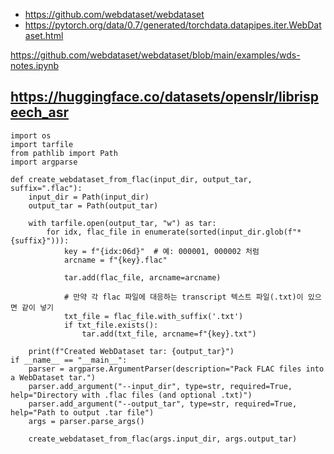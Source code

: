 - https://github.com/webdataset/webdataset
- https://pytorch.org/data/0.7/generated/torchdata.datapipes.iter.WebDataset.html


https://github.com/webdataset/webdataset/blob/main/examples/wds-notes.ipynb

https://huggingface.co/datasets/openslr/librispeech_asr
-
```
import os
import tarfile
from pathlib import Path
import argparse

def create_webdataset_from_flac(input_dir, output_tar, suffix=".flac"):
    input_dir = Path(input_dir)
    output_tar = Path(output_tar)

    with tarfile.open(output_tar, "w") as tar:
        for idx, flac_file in enumerate(sorted(input_dir.glob(f"*{suffix}"))):
            key = f"{idx:06d}"  # 예: 000001, 000002 처럼
            arcname = f"{key}.flac"

            tar.add(flac_file, arcname=arcname)

            # 만약 각 flac 파일에 대응하는 transcript 텍스트 파일(.txt)이 있으면 같이 넣기
            txt_file = flac_file.with_suffix('.txt')
            if txt_file.exists():
                tar.add(txt_file, arcname=f"{key}.txt")

    print(f"Created WebDataset tar: {output_tar}")
if __name__ == "__main__":
    parser = argparse.ArgumentParser(description="Pack FLAC files into a WebDataset tar.")
    parser.add_argument("--input_dir", type=str, required=True, help="Directory with .flac files (and optional .txt)")
    parser.add_argument("--output_tar", type=str, required=True, help="Path to output .tar file")
    args = parser.parse_args()

    create_webdataset_from_flac(args.input_dir, args.output_tar)
```

